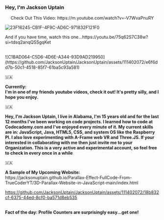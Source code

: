 ### Hey, I'm Jackson Uptain
<p align="center">Check Out This Video: https://m.youtube.com/watch?v=-V7WvaPnuRY</p>

![23F16245-CB1F-4F9C-AD6C-971832F121F0](https://github.com/JacksonUptain/JacksonUptain/assets/111402072/a62628d3-3709-4ef0-b696-aab808310ac6)
<p>And if you have time, watch this one...https://youtu.be/75q62S7C38w?si=tdsq2anqQSSgqKet</p>
<br>
![C1BAD064-C5D6-4D6E-A344-93D9AD219950](https://github.com/JacksonUptain/JacksonUptain/assets/111402072/e6f6dd7b-50c1-4518-85f7-61ba5c93a581)

🇺🇦
<head>
  <link rel="icon" href="logo-removebg-preview (1).png" type="image/gif">
</head>
<p><strong>Currently: <br>I'm in one of my friends youtube videos, check it out! It's pretty silly, and I hope you enjoy.</strong></p>
🇺🇦
<p><strong>Hey, I'm Jackson Uptain, I live in Alabama, I'm 15 years old and for the last 12 months I've been working on code projects. I learned how to code at Codecademy.com and I've enjoyed every minute of it. My current skills are in: JavaScript, Java, HTML5, CSS, and system OS like the Raspberry PI. I also love experimenting with A-Frame web VR and Three.JS. If your interested in collaborating with me then just invite me to your Organization. This is a very active and experimental account, so feel free to check in every once in a while</strong></p>
🇺🇦


<br>
<p><strong>A Sample of My Upcoming Website:</strong> https://jacksonuptain.github.io/Parallax-Effect-FullCode-From-TrueCoderYT/3D-Parallax-Website-in-JavaScript-main/index.html</p>


https://github.com/JacksonUptain/JacksonUptain/assets/111402072/18b832cf-6375-44ed-8cf0-ba571d8eb535

<br>
<strong>Fact of the day: Profile Counters are surprisingly easy...get one!</strong>
